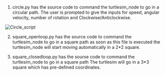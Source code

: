 1. circle.py has the source code to command the turtlesim_node to go in a circular path.
The user is prompted to give the inputs for speed, angular velocity, number of rotation and Clockwise/Anticlockwise.

![Circle_script](https://user-images.githubusercontent.com/78004516/105803240-0716b480-5f6b-11eb-99b8-6f0601afb43a.png)



2. square_openloop.py has the source code to command the turtlesim_node to go in a square path
as soon as this file is executed the turtlesim_node will start moving automatically in a 2*2 square.




3. square_closedloop.py has the sourse code to command the turtlesim_node to go in a square path
The turtlesim will go in a 3*3 square which has pre-defined coordinates.
